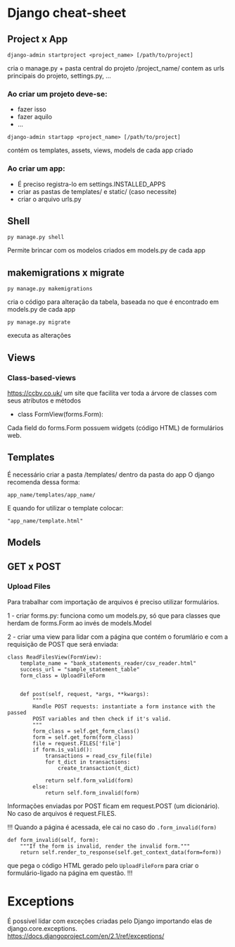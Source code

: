 # Django cheat-sheet

## Project x App
```
django-admin startproject <project_name> [/path/to/project]
```

cria o manage.py + pasta central do projeto /project_name/
contem as urls principais do projeto, settings.py, ...
### Ao criar um projeto deve-se:
- fazer isso
- fazer aquilo
- ...
```
django-admin startapp <project_name> [/path/to/project]
```
contém os templates, assets, views, models de cada app criado

### Ao criar um app:
- É preciso registra-lo em settings.INSTALLED_APPS
- criar as pastas de templates/ e static/ (caso necessite)
- criar o arquivo urls.py

## Shell
```
py manage.py shell
```
Permite brincar com os modelos criados em models.py de cada app

## makemigrations x migrate
```
py manage.py makemigrations
```
cria o código para alteração da tabela, baseada no que é encontrado em models.py de cada app
```
py manage.py migrate
```
executa as alterações

## Views
### Class-based-views
https://ccbv.co.uk/ um site que facilita ver toda a árvore de classes com seus atributos e métodos

- class FormView(forms.Form):

Cada field do forms.Form possuem widgets (código HTML) de formulários web.

## Templates
É necessário criar a pasta /templates/ dentro da pasta do app
O django recomenda dessa forma:

```app_name/templates/app_name/```

E quando for utilizar o template colocar:

```"app_name/template.html"```

## Models

## GET x POST


### Upload Files
Para trabalhar com importação de arquivos é preciso utilizar formulários.

1 - criar forms.py:
funciona como um models.py, só que para classes que herdam de forms.Form ao invés de models.Model

2 - criar uma view para lidar com a página que contém o forumlário e com a requisição de POST que será enviada:
```
class ReadFilesView(FormView):
    template_name = "bank_statements_reader/csv_reader.html"
    success_url = "sample_statement_table"
    form_class = UploadFileForm


    def post(self, request, *args, **kwargs):
        """
        Handle POST requests: instantiate a form instance with the passed
        POST variables and then check if it's valid.
        """
        form_class = self.get_form_class()
        form = self.get_form(form_class)
        file = request.FILES['file']
        if form.is_valid():
            transactions = read_csv_file(file)
            for t_dict in transactions:
                create_transaction(t_dict)

            return self.form_valid(form)
        else:
            return self.form_invalid(form)
```
Informações enviadas por POST ficam em request.POST (um dicionário).
No caso de arquivos é request.FILES.

!!!
Quando a página é acessada, ele cai no caso do ```.form_invalid(form)```
```
def form_invalid(self, form):
    """If the form is invalid, render the invalid form."""
    return self.render_to_response(self.get_context_data(form=form))
```
que pega o código HTML gerado pelo ```UploadFileForm``` para criar o 
formulário-ligado na página em questão.
!!!

# Exceptions
É possível lidar com exceções criadas pelo Django importando elas de django.core.exceptions.
https://docs.djangoproject.com/en/2.1/ref/exceptions/
